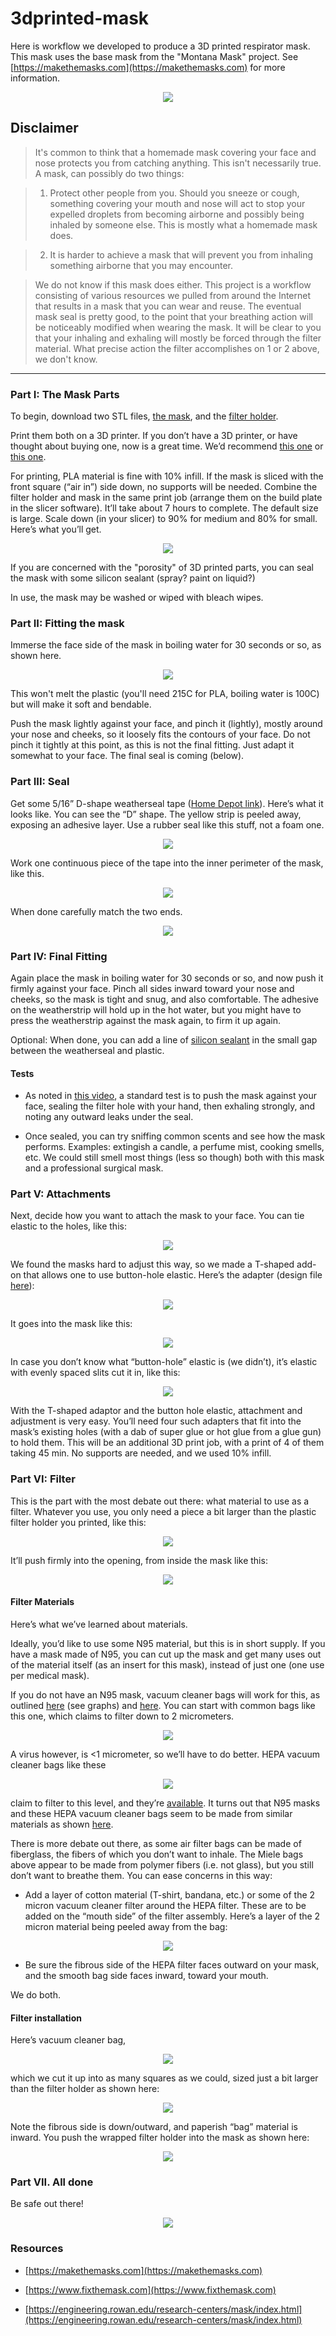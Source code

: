 # 3dprinted-mask
Here is workflow we developed to produce a 3D printed respirator mask.  This mask uses the base mask from the "Montana Mask" project. See [https://makethemasks.com](https://makethemasks.com) for more information.


<p align="center">
   <img src="https://github.com/tbensky/3dprinted-mask/blob/master/button_hole_all4.jpeg">
</p>


## Disclaimer
>It's common to think that a homemade mask covering your face and nose protects you from catching anything. This isn't necessarily true.  A mask, can possibly do two things: 

>1. Protect other people from you. Should you sneeze or cough, something covering your mouth and nose will act to stop your expelled droplets from becoming airborne and possibly being inhaled by someone else.  This is mostly what a homemade mask does.

>2. It is harder to achieve a mask that will prevent you from inhaling something airborne that you may encounter.

>We do not know if this mask does either. This project is a workflow consisting of various resources we pulled from around the Internet that results in a mask that you can wear and reuse. The eventual mask seal is pretty good, to the point that your breathing action will be noticeably modified when wearing the mask. It will be clear to you that your inhaling and exhaling will mostly be forced through the filter material. What precise action the filter accomplishes on 1 or 2 above, we don't know. 

---

### Part I: The Mask Parts
To begin, download two STL files, [the mask](https://www.makethemasks.com/s/MontanaMasks.stl), and the [filter holder](https://www.makethemasks.com/s/MontanaMaskFilterFrameWithFlange.stl). 

Print them both on a 3D printer. If you don’t have a 3D printer, or have thought about buying one, now is a great time.  We’d recommend [this one](https://shop.prusa3d.com/en/3d-printers/181-original-prusa-i3-mk3-3d-printer.html#) or [this one](https://shop.prusa3d.com/en/3d-printers/994-original-prusa-mini.html#).  

For printing, PLA material is fine with 10% infill. If the mask is sliced with the front square (“air in”) side down, no supports will be needed.  Combine the filter holder and mask in the same print job (arrange them on the build plate in the slicer software). It’ll take about 7 hours to complete. The default size is large. Scale down (in your slicer) to 90% for medium and 80% for small. Here’s what you’ll get.

<p align="center">
   <img src=https://github.com/tbensky/3dprinted-mask/blob/master/mask800.JPG>
</p>


If you are concerned with the "porosity" of 3D printed parts, you can seal the mask with some silicon sealant (spray? paint on liquid?)

In use, the mask may be washed or wiped with bleach wipes.

### Part II: Fitting the mask
Immerse the face side of the mask in boiling water for 30 seconds or so, as shown here.

<p align="center">
   <img src=https://github.com/tbensky/3dprinted-mask/blob/master/mask_water.JPG>
</p>

This won't melt the plastic (you'll need 215C for PLA, boiling water is 100C) but will make it soft and bendable.

Push the mask lightly against your face, and pinch it (lightly), mostly around your nose and cheeks, so it loosely fits the contours of your face. Do not pinch it tightly at this point, as this is not the final fitting. Just adapt it somewhat to your face. The final seal is coming (below).

### Part III: Seal
Get some 5/16” D-shape weatherseal tape ([Home Depot link](https://www.homedepot.com/p/Frost-King-5-16-in-x-1-4-in-x-17-ft-White-D-Center-EPDM-Medium-Gap-Weatherseal-Tape-V25WA/100017014)). Here’s what it looks like. You can see the “D” shape. The yellow strip is peeled away, exposing an adhesive layer. Use a rubber seal like this stuff, not a foam one.

<p align="center">
   <img src=https://github.com/tbensky/3dprinted-mask/blob/master/D-shape.JPG>
</p>


Work one continuous piece of the tape into the inner perimeter of the mask, like this.

<p align="center">
   <img src="https://github.com/tbensky/3dprinted-mask/blob/master/D-shape_start copy.JPG">
</p>

When done carefully match the two ends.

<p align="center">
   <img src="https://github.com/tbensky/3dprinted-mask/blob/master/D-done.JPG">
</p>

### Part IV: Final Fitting
Again place the mask in boiling water for 30 seconds or so, and now push it firmly against your face.  Pinch all sides inward toward your nose and cheeks, so the mask is tight and snug, and also comfortable.  The adhesive on the weatherstrip will hold up in the hot water, but you might have to press the weatherstrip against the mask again, to firm it up again.

Optional: When done, you can add a line of [silicon sealant](https://www.homedepot.com/p/DAP-Silicone-Max-2-8-oz-Clear-100-Premium-Kitchen-and-Bath-Silicone-Sealant-08794/301531803) in the small gap between the weatherseal and plastic.

#### Tests

* As noted in [this video](https://youtu.be/CVjGCPfRwUo), a standard test is to push the mask against your face, sealing the filter hole with your hand, then exhaling strongly, and noting any outward leaks under the seal.

* Once sealed, you can try sniffing common scents and see how the mask performs.  Examples: extingish a candle, a perfume mist, cooking smells, etc. We could still smell most things (less so though) both with this mask and a professional surgical mask.

### Part V: Attachments
Next, decide how you want to attach the mask to your face.  You can tie elastic to the holes, like this:

<p align="center">
   <img src="https://github.com/tbensky/3dprinted-mask/blob/master/elastic_ties.jpg">
</p>

We found the masks hard to adjust this way, so we made a T-shaped add-on that allows one to use button-hole elastic. Here’s the adapter (design file [here](https://www.thingiverse.com/thing:4283952)):

<p align="center">
   <img src="https://github.com/tbensky/3dprinted-mask/blob/master/T320.jpeg">
</p>

It goes into the mask like this:

<p align="center">
   <img src="https://github.com/tbensky/3dprinted-mask/blob/master/button_hole.jpeg">
</p>

In case you don’t know what “button-hole” elastic is (we didn’t), it’s elastic with evenly spaced slits cut it in, like this:

<p align="center">
   <img src="https://github.com/tbensky/3dprinted-mask/blob/master/button_hole.JPG">
</p>

With the T-shaped adaptor and the button hole elastic, attachment and adjustment is very easy.  You’ll need four such adapters that fit into the mask’s existing holes (with a dab of super glue or hot glue from a glue gun) to hold them.  This will be an additional 3D print job, with a print of 4 of them taking 45 min. No supports are needed, and we used 10% infill.



### Part VI: Filter
This is the part with the most debate out there: what material to use as a filter. Whatever you use, you only need a piece a bit larger than the plastic filter holder you printed, like this:

<p align="center">
   <img src="https://github.com/tbensky/3dprinted-mask/blob/master/filter_fit.JPG">
</p>

It’ll push firmly into the opening, from inside the mask like this:

<p align="center">
   <img src="https://github.com/tbensky/3dprinted-mask/blob/master/filter_fit_mask.JPG">
</p>

#### Filter Materials

Here’s what we’ve learned about materials.

Ideally, you’d like to use some N95 material, but this is in short supply. If you have a mask made of N95, you can cut up the mask and get many uses out of the material itself (as an insert for this mask), instead of just one (one use per medical mask).

If you do not have an N95 mask, vacuum cleaner bags will work for this, as outlined [here](https://smartairfilters.com/en/blog/best-materials-make-diy-face-mask-virus/) (see graphs) and [here](https://www.ncbi.nlm.nih.gov/pubmed/24229526). You can start with common bags like this one, which claims to filter down to 2 micrometers.

<p align="center">
   <img src="https://github.com/tbensky/3dprinted-mask/blob/master/kenmore.JPG">
</p>

A virus however, is <1 micrometer, so we’ll have to do better. HEPA vacuum cleaner bags like these

<p align="center">
   <img src="https://github.com/tbensky/3dprinted-mask/blob/master/meile_filters.JPG">
</p>

claim to filter to this level, and they’re [available](https://www.bedbathandbeyond.com/store/product/miele-airclean-fjm-dustbag/1016438286?keyword=meile-baggs).  It turns out that N95 masks and these HEPA vacuum cleaner bags seem to be made from similar materials as shown [here](https://youtu.be/ZWkLqJrjWe8).  

There is more debate out there, as some air filter bags can be made of fiberglass, the fibers of which you don’t want to inhale.  The Miele bags above appear to be made from polymer fibers (i.e. not glass), but you still don’t want to breathe them.  You can ease concerns in this way: 

* Add a layer of cotton material (T-shirt, bandana, etc.) or some of the 2 micron vacuum cleaner filter around the HEPA filter. These are to be added on the “mouth side” of the filter assembly. Here’s a layer of the 2 micron material being peeled away from the bag:

<p align="center">
   <img src="https://github.com/tbensky/3dprinted-mask/blob/master/2micron.JPG">
</p>

* Be sure the fibrous side of the HEPA filter faces outward on your mask, and the smooth bag side faces inward, toward your mouth.

We do both. 

#### Filter installation

Here’s vacuum cleaner bag,

<p align="center">
   <img src="https://github.com/tbensky/3dprinted-mask/blob/master/vac_bag.JPG">
</p>

which we cut it up into as many squares as we could, sized just a bit larger than the filter holder as shown here:

<p align="center">
   <img src="https://github.com/tbensky/3dprinted-mask/blob/master/filter_fit.JPG">
</p>

Note the fibrous side is down/outward, and paperish “bag” material is inward. You push the wrapped filter holder into the mask as shown here:

<p align="center">
   <img src="https://github.com/tbensky/3dprinted-mask/blob/master/filter_fit_mask.JPG">
</p>



### Part VII. All done

Be safe out there!

<p align="center">
   <img src="https://github.com/tbensky/3dprinted-mask/blob/master/button_hole_all4.jpeg">
</p>

### Resources


* [https://makethemasks.com](https://makethemasks.com)

* [https://www.fixthemask.com](https://www.fixthemask.com)

* [https://engineering.rowan.edu/research-centers/mask/index.html](https://engineering.rowan.edu/research-centers/mask/index.html)










